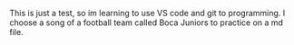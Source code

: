 This is just a test, so im learning to use VS code and git to programming. I choose a song of a football team called Boca Juniors to practice on a md file.
